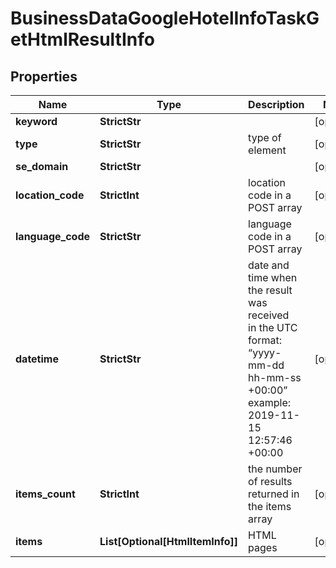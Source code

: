 # BusinessDataGoogleHotelInfoTaskGetHtmlResultInfo


## Properties

| Name | Type | Description | Notes |
|------------ | ------------- | ------------- | -------------|
**keyword** | **StrictStr** |  |[optional]|
**type** | **StrictStr** | type of element |[optional]|
**se_domain** | **StrictStr** |  |[optional]|
**location_code** | **StrictInt** | location code in a POST array |[optional]|
**language_code** | **StrictStr** | language code in a POST array |[optional]|
**datetime** | **StrictStr** | date and time when the result was received<br>in the UTC format: “yyyy-mm-dd hh-mm-ss +00:00”<br>example:<br>2019-11-15 12:57:46 +00:00 |[optional]|
**items_count** | **StrictInt** | the number of results returned in the items array |[optional]|
**items** | **List[Optional[HtmlItemInfo]]** | HTML pages |[optional]|